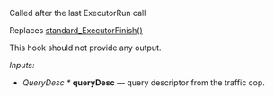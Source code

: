 Called after the last ExecutorRun call

Replaces [standard_ExecutorFinish()](https://github.com/postgres/postgres/blob/src/backend/executor/execMain.c#L408)

This hook should not provide any output.

*Inputs:*

* <i>QueryDesc *</i> <b>queryDesc</b> — query descriptor from the traffic cop.